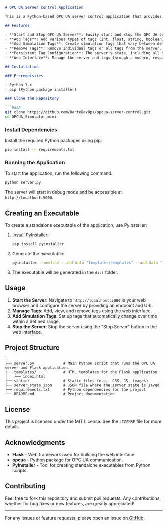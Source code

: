```markdown
# OPC UA Server Control Application

This is a Python-based OPC UA server control application that provides a web interface for managing OPC UA tags, adding simulation tags, and monitoring active server configurations. The web interface is built using Flask and the server is managed with the Python `opcua` library.

## Features

- **Start and Stop OPC UA Server**: Easily start and stop the OPC UA server through the web interface.
- **Add Tags**: Add various types of tags (int, float, string, boolean) to the OPC UA server.
- **Add Simulation Tags**: Create simulation tags that vary between defined ranges over time.
- **Remove Tags**: Remove individual tags or all tags from the server.
- **Persistent Tag Configuration**: The server's state, including all tags, is saved in a JSON file and automatically loaded when the server starts.
- **Web Interface**: Manage the server and tags through a modern, responsive web interface.

## Installation

### Prerequisites

- Python 3.x
- pip (Python package installer)

### Clone the Repository

```bash
git clone https://github.com/DanteDevOps/opcua-server-control.git
cd OPCUA_Simulator_mini
```

### Install Dependencies

Install the required Python packages using pip:

```bash
pip install -r requirements.txt
```

### Running the Application

To start the application, run the following command:

```bash
python server.py
```

The server will start in debug mode and be accessible at `http://localhost:5000`.

## Creating an Executable

To create a standalone executable of the application, use PyInstaller:

1. Install PyInstaller:

    ```bash
    pip install pyinstaller
    ```

2. Generate the executable:

    ```bash
    pyinstaller --onefile --add-data "templates;templates" --add-data "static;static" --add-data "server_state.json;." server.py
    ```

3. The executable will be generated in the `dist` folder.

## Usage

1. **Start the Server**: Navigate to `http://localhost:5000` in your web browser and configure the server by providing an endpoint and URI.
2. **Manage Tags**: Add, view, and remove tags using the web interface.
3. **Add Simulation Tags**: Set up tags that automatically change over time within a defined range.
4. **Stop the Server**: Stop the server using the "Stop Server" button in the web interface.

## Project Structure

```
.
├── server.py             # Main Python script that runs the OPC UA server and Flask application
├── templates/            # HTML templates for the Flask application
│   └── index.html
├── static/               # Static files (e.g., CSS, JS, images)
├── server_state.json     # JSON file where the server state is saved
├── requirements.txt      # Python dependencies for the project
└── README.md             # Project documentation
```

## License

This project is licensed under the MIT License. See the `LICENSE` file for more details.

## Acknowledgments

- **Flask** - Web framework used for building the web interface.
- **opcua** - Python package for OPC UA communication.
- **PyInstaller** - Tool for creating standalone executables from Python scripts.

## Contributing

Feel free to fork this repository and submit pull requests. Any contributions, whether for bug fixes or new features, are greatly appreciated!

---

For any issues or feature requests, please open an issue on [GitHub](https://github.com/DanteDevOps/OPCUA_Simulator_mini/issues).
```
